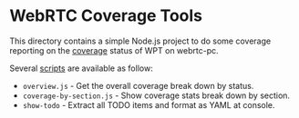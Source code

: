 WebRTC Coverage Tools
=====================

This directory contains a simple Node.js project to do some coverage reporting
on the [coverage](../coverage) status of WPT on webrtc-pc.

Several [scripts](./scripts) are available as follow:

  - `overview.js` - Get the overall coverage break down by status.
  - `coverage-by-section.js` - Show coverage stats break down by section.
  - `show-todo` - Extract all TODO items and format as YAML at console.
